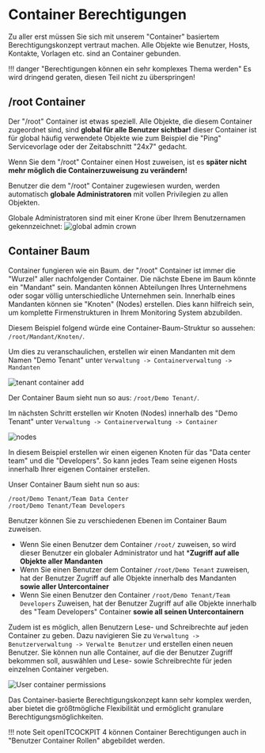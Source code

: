 # Container Berechtigungen

Zu aller erst müssen Sie sich mit unserem "Container" basiertem Berechtigungskonzept vertraut machen. Alle Objekte wie
Benutzer, Hosts, Kontakte, Vorlagen etc. sind an Container gebunden.

!!! danger "Berechtigungen können ein sehr komplexes Thema werden"
    Es wird dringend geraten, diesen Teil nicht zu überspringen!

## /root Container

Der "/root" Container ist etwas speziell. Alle Objekte, die diesem Container zugeordnet sind, sind **global für alle
Benutzer sichtbar!** dieser Container ist für global häufig verwendete Objekte wie zum Beispiel die "Ping"
Servicevorlage oder der Zeitabschnitt "24x7" gedacht.

Wenn Sie dem "/root" Container einen Host zuweisen, ist es **später nicht mehr möglich die Containerzuweisung zu
verändern!**

Benutzer die dem "/root" Container zugewiesen wurden, werden automatisch **globale Administratoren** mit vollen
Privilegien zu allen Objekten.

Globale Administratoren sind mit einer Krone über Ihrem Benutzernamen gekennzeichnet:
![global admin crown](/images/openITCOCKPIT-global-administrator.png)

## Container Baum

Container fungieren wie ein Baum. der "/root" Container ist immer die "Wurzel" aller nachfolgender Container. Die
nächste Ebene im Baum könnte ein "Mandant" sein. Mandanten können Abteilungen Ihres Unternehmens oder sogar völlig
unterschiedliche Unternehmen sein. Innerhalb eines Mandanten können sie "Knoten" (Nodes) erstellen. Dies kann hilfreich
sein, um komplette Firmenstrukturen in Ihrem Monitoring System abzubilden.

Diesem Beispiel folgend würde eine Container-Baum-Struktur so aussehen: `/root/Mandant/Knoten/`.

Um dies zu veranschaulichen, erstellen wir einen Mandanten mit dem Namen "Demo Tenant"
unter `Verwaltung -> Containerverwaltung -> Mandanten`

![tenant container add](/images/openITCOCKPIT-First-Tenant.png)

Der Container Baum sieht nun so aus: `/root/Demo Tenant/`.

Im nächsten Schritt erstellen wir Knoten (Nodes) innerhalb des "Demo Tenant"
unter `Verwaltung -> Containerverwaltung -> Container`

![nodes](/images/openITCOCKPIT_container_nodes.png)

In diesem Beispiel erstellen wir einen eigenen Knoten für das "Data center team" und die "Developers". So kann jedes
Team seine eigenen Hosts innerhalb Ihrer eigenen Container erstellen.

Unser Container Baum sieht nun so aus:

```
/root/Demo Tenant/Team Data Center
/root/Demo Tenant/Team Developers
```

Benutzer können Sie zu verschiedenen Ebenen im Container Baum zuweisen.

- Wenn Sie einen Benutzer dem Container `/root/` zuweisen, so wird dieser Benutzer ein globaler Administrator und
  hat ***Zugriff auf alle Objekte aller Mandanten**
- Wenn Sie einen Benutzer dem Container `/root/Demo Tenant` zuweisen, hat der Benutzer Zugriff auf alle Objekte
  innerhalb des Mandanten **sowie aller Untercontainer**
- Wenn Sie einen Benutzer den Container `/root/Demo Tenant/Team Developers` Zuweisen, hat der Benutzer Zugriff auf alle
  Objekte innerhalb des "Team Developers" Container **sowie all seinen Untercontainern**

Zudem ist es möglich, allen Benutzern Lese- und Schreibrechte auf jeden Container zu geben. Dazu navigieren Sie
zu `Verwaltung -> Benutzerverwaltung -> Verwalte Benutzer` und erstellen einen neuen Benutzer. Sie können nun alle
Container, auf die der Benutzer Zugriff bekommen soll, auswählen und Lese- sowie Schreibrechte für jeden einzelnen
Container vergeben.

![User container permissions](/images/openITCOCKPIT-user-container-permissions.png)

Das Container-basierte Berechtigungskonzept kann sehr komplex werden, aber bietet die größtmögliche Flexibilität und
ermöglicht granulare Berechtigungsmöglichkeiten.

!!! note 
    Seit openITCOCKPIT 4 können Container Berechtigungen auch in "Benutzer Container Rollen" abgebildet werden.
